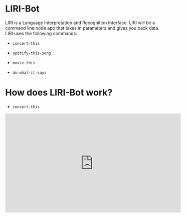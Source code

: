 # LIRI-Bot
LIRI is a Language Interpretation and Recognition Interface. LIRI will be a command line node app that takes in parameters and gives you back data.
LIRI uses the following commands:
* `concert-this`

* `spotify-this-song`

* `movie-this`

* `do-what-it-says`

# How does LIRI-Bot work?
  * `concert-this`
<iframe width="560" height="315" src="https://www.youtube.com/embed/tYd1YXb9TRA" frameborder="0" allow="accelerometer; autoplay; encrypted-media; gyroscope; picture-in-picture" allowfullscreen></iframe>
